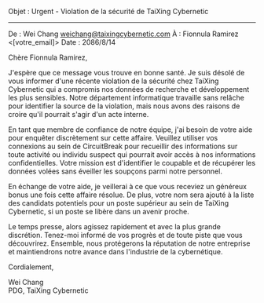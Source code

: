 Objet : Urgent - Violation de la sécurité de TaiXing Cybernetic

---

De : Wei Chang <weichang@taixingcybernetic.com>
À : Fionnula Ramirez <[votre_email]>
Date : 2086/8/14

Chère Fionnula Ramirez,

J'espère que ce message vous trouve en bonne santé. Je suis désolé de vous informer d'une récente violation de la sécurité chez TaiXing Cybernetic qui a compromis nos données de recherche et développement les plus sensibles. Notre département informatique travaille sans relâche pour identifier la source de la violation, mais nous avons des raisons de croire qu'il pourrait s'agir d'un acte interne.

En tant que membre de confiance de notre équipe, j'ai besoin de votre aide pour enquêter discrètement sur cette affaire. Veuillez utiliser vos connexions au sein de CircuitBreak pour recueillir des informations sur toute activité ou individu suspect qui pourrait avoir accès à nos informations confidentielles. Votre mission est d'identifier le coupable et de récupérer les données volées sans éveiller les soupçons parmi notre personnel.

En échange de votre aide, je veillerai à ce que vous receviez un généreux bonus une fois cette affaire résolue. De plus, votre nom sera ajouté à la liste des candidats potentiels pour un poste supérieur au sein de TaiXing Cybernetic, si un poste se libère dans un avenir proche.

Le temps presse, alors agissez rapidement et avec la plus grande discrétion. Tenez-moi informé de vos progrès et de toute piste que vous découvrirez. Ensemble, nous protégerons la réputation de notre entreprise et maintiendrons notre avance dans l'industrie de la cybernétique.

Cordialement,

Wei Chang  
PDG, TaiXing Cybernetic
